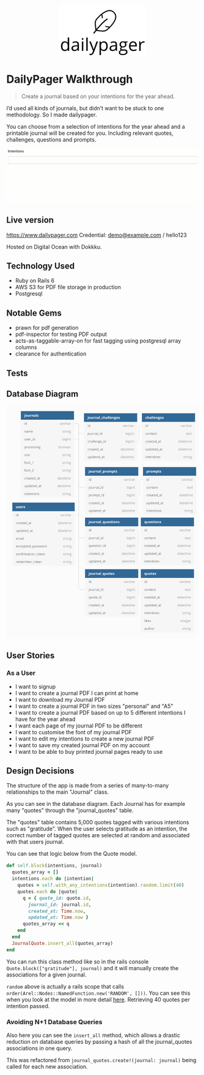 <p align="center"><img src="readme/logo.png"></img></p>

# DailyPager Walkthrough

> Create a journal based on your intentions for the year ahead. 

I’d used all kinds of journals, but didn’t want to be stuck to one methodology. So I made dailypager.

You can choose from a selection of intentions for the year ahead and a printable journal will be created for you. Including relevant quotes, challenges, questions and prompts.

![Intentions](readme/intentions_selector.gif)

## Live version

https://www.dailypager.com
Credential: demo@example.com / hello123

Hosted on Digital Ocean with Dokkku.

## Technology Used

- Ruby on Rails 6
- AWS S3 for PDF file storage in production
- Postgresql

## Notable Gems

- prawn for pdf generation
- pdf-inspector for testing PDF output
- acts-as-taggable-array-on for fast tagging using postgresql array columns
- clearance for authentication

## Tests



## Database Diagram

![Database](readme/database_diagram.png)

## User Stories
 
### As a User

- I want to signup
- I want to create a journal PDF I can print at home
- I want to download my Journal PDF
- I want to create a journal PDF in two sizes "personal" and "A5"
- I want to create a journal PDF based on up to 5 different intentions I have for the year ahead
- I want each page of my journal PDF to be different
- I want to customise the font of my journal PDF
- I want to edit my intentions to create a new journal PDF
- I want to save my created journal PDF on my account
- I want to be able to buy printed journal pages ready to use

## Design Decisions

The structure of the app is made from a series of many-to-many relationships to the main "Journal" class.

As you can see in the database diagram. Each Journal has for example many "quotes" through the "journal_quotes" table.

The "quotes" table contains 5,000 quotes tagged with various intentions such as "gratitude". When the user selects
gratitude as an intention, the correct number of tagged quotes are selected at random and associated with that users journal.

You can see that logic below from the Quote model.

```ruby
def self.block(intentions, journal)
  quotes_array = []
  intentions.each do |intention|
    quotes = self.with_any_intentions(intention).random.limit(40)
    quotes.each do |quote|
      q = { quote_id: quote.id, 
		journal_id: journal.id,
		created_at: Time.now,
		updated_at: Time.now }
      quotes_array << q
    end
  end
  JournalQuote.insert_all(quotes_array)
end
```

You can run this class method like so in the rails console `Quote.block(["gratitude"], journal)` and it will manually create
the associations for a given journal.

`random` above is actually a rails scope that calls `order(Arel::Nodes::NamedFunction.new('RANDOM', []))`.
You can see this when you look at the model in more detail [here](app/models/quote.rb). Retrieving 40 quotes per
intention passed.

### Avoiding N+1 Database Queries

Also here you can see the `insert_all` method, which allows a drastic reduction on database queries by passing
a hash of all the journal_quotes associations in one query.

This was refactored from `journal_quotes.create!(journal: journal)` being called for each new association. 








